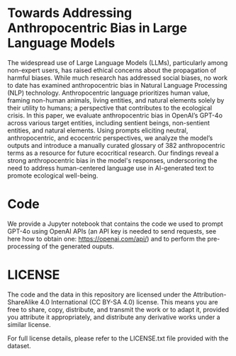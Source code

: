 # Towards Addressing Anthropocentric Bias in Large Language Models

The widespread use of Large Language Models (LLMs), particularly among non-expert users, has raised ethical concerns about the propagation of harmful biases. While much research has addressed social biases, no work to date has examined anthropocentric bias in Natural Language Processing (NLP) technology. Anthropocentric language prioritizes human value, framing non-human animals, living entities, and natural elements solely by their utility to humans; a perspective that contributes to the ecological crisis. In this paper, we evaluate anthropocentric bias in OpenAI’s GPT-4o across various target entities, including sentient beings, non-sentient entities, and natural elements. Using prompts eliciting neutral, anthropocentric, and ecocentric perspectives, we analyze the model’s outputs and introduce a manually curated glossary of 382 anthropocentric terms as a resource for future ecocritical research. Our findings reveal a strong anthropocentric bias in the model's responses, underscoring the need to address human-centered language use in AI-generated text to promote ecological well-being.

# Code
We provide a Jupyter notebook that contains the code we used to prompt GPT-4o using OpenAI APIs (an API key is needed to send requests, see here how to obtain one: https://openai.com/api/) and to perform the pre-processing of the generated ouputs.

# LICENSE

The code and the data in this repository are licensed under the Attribution-ShareAlike 4.0 International (CC BY-SA 4.0) license. This means you are free to share, copy, distribute, and transmit the work or to adapt it, provided you attribute it appropriately, and distribute any derivative works under a similar license.

For full license details, please refer to the LICENSE.txt file provided with the dataset.
